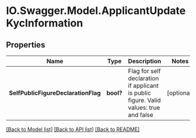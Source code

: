 # IO.Swagger.Model.ApplicantUpdateKycInformation
## Properties

Name | Type | Description | Notes
------------ | ------------- | ------------- | -------------
**SelfPublicFigureDeclarationFlag** | **bool?** | Flag for self declaration if applicant is public figure. Valid values: true and false | [optional] 

[[Back to Model list]](../README.md#documentation-for-models) [[Back to API list]](../README.md#documentation-for-api-endpoints) [[Back to README]](../README.md)

